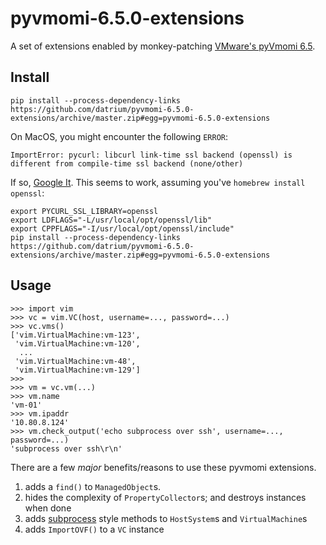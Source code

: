 # pyvmomi-6.5.0-extensions

A set of extensions enabled by monkey-patching [VMware's pyVmomi 6.5](https://github.com/vmware/pyvmomi/tree/v6.5.0).


## Install
```
pip install --process-dependency-links https://github.com/datrium/pyvmomi-6.5.0-extensions/archive/master.zip#egg=pyvmomi-6.5.0-extensions
```

On MacOS, you might encounter the following `ERROR`:
```
ImportError: pycurl: libcurl link-time ssl backend (openssl) is different from compile-time ssl backend (none/other)
```

If so, [Google It](http://bit.ly/2MWuMuT). This seems to work, assuming you've `homebrew install openssl`:
```
export PYCURL_SSL_LIBRARY=openssl
export LDFLAGS="-L/usr/local/opt/openssl/lib"
export CPPFLAGS="-I/usr/local/opt/openssl/include"
pip install --process-dependency-links https://github.com/datrium/pyvmomi-6.5.0-extensions/archive/master.zip#egg=pyvmomi-6.5.0-extensions

```


## Usage
```
>>> import vim
>>> vc = vim.VC(host, username=..., password=...)
>>> vc.vms()
['vim.VirtualMachine:vm-123',
 'vim.VirtualMachine:vm-120',
  ...
 'vim.VirtualMachine:vm-48',
 'vim.VirtualMachine:vm-129']
>>>
>>> vm = vc.vm(...)
>>> vm.name
'vm-01'
>>> vm.ipaddr
'10.80.8.124'
>>> vm.check_output('echo subprocess over ssh', username=..., password=...)
'subprocess over ssh\r\n'

```

There are a few _major_ benefits/reasons to use these pyvmomi extensions.

1. adds a `find()` to `ManagedObject`s.
2. hides the complexity of `PropertyCollector`s; and destroys instances when done
3. adds [subprocess](https://docs.python.org/2/library/subprocess.html) style methods to `HostSystem`s and `VirtualMachine`s
4. adds `ImportOVF()` to a `VC` instance
